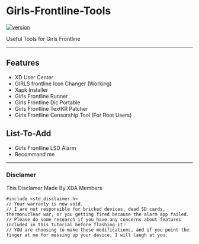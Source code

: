 # Girls-Frontline-Tools
[![version](https://img.shields.io/badge/version-0.3.8-yellow.svg)](https://semver.org)

Useful Tools for Girls Frontline

--------------------------

## Features
 - XD User Center
 - GIRLS frontline Icon Changer (Working) 
 - Xapk Installer
 - Girls Frontline Runner
 - Girls Frontline Dic Portable
 - Girls Frontline TextKR Patcher
 - Girls Frontline Censorship Tool
(For Root Users)

## List-To-Add
 - Girls Frontline LSD Alarm
 - Recommand me

---------------------------

### Disclamer
This Disclamer Made By XDA Members

    #include <std_disclaimer.h> 
    // Your warranty is now void.
    // I are not responsible for bricked devices, dead SD cards, thermonuclear war, or you getting fired because the alarm app failed. 
    // Please do some research if you have any concerns about features included in this tutorial before flashing it! 
    // YOU are choosing to make these modifications, and if you point the finger at me for messing up your device, I will laugh at you.
